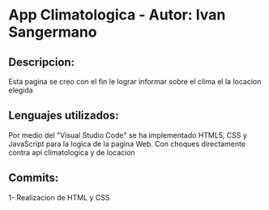 # App Climatologica - Autor: Ivan Sangermano
## Descripcion:
Esta pagina se creo con el fin le lograr informar sobre el clima el la locacion elegida
## Lenguajes utilizados:
Por medio del "Visual Studio Code" se ha implementado HTML5, CSS y JavaScript para la logica de la pagina Web. Con choques directamente contra api climatologica y de locacion
## Commits:
1- Realizacion de HTML y CSS
